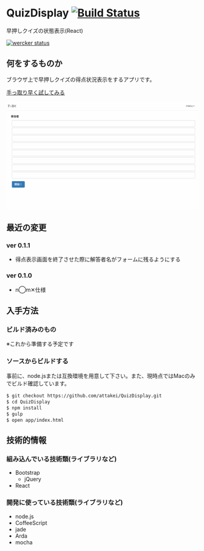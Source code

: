 # QuizDisplay [![Build Status](https://travis-ci.org/attakei/QuizDisplay.svg)](https://travis-ci.org/attakei/QuizDisplay)

早押しクイズの状態表示(React)


[![wercker status](https://app.wercker.com/status/107d0dbcd3cd83c8105a7328c5f8dac3/m "wercker status")](https://app.wercker.com/project/bykey/107d0dbcd3cd83c8105a7328c5f8dac3)


## 何をするものか

ブラウザ上で早押しクイズの得点状況表示をするアプリです。

[手っ取り早く試してみる](http://attakei.github.io/QuizDisplay/)

![](./docs/playing.gif)

## 最近の変更

### ver 0.1.1

* 得点表示画面を終了させた際に解答者名がフォームに残るようにする

### ver 0.1.0

* n◯m✕仕様


## 入手方法

### ビルド済みのもの

※これから準備する予定です

### ソースからビルドする

事前に、node.jsまたは互換環境を用意して下さい。また、現時点ではMacのみでビルド確認しています。

```shell
$ git checkout https://github.com/attakei/QuizDisplay.git
$ cd QuizDisplay
$ npm install
$ gulp
$ open app/index.html
```


## 技術的情報

### 組み込んでいる技術類(ライブラリなど)

- Bootstrap
    - jQuery
- React

### 開発に使っている技術類(ライブラリなど)

- node.js
- CoffeeScript
- jade
- Arda
- mocha
